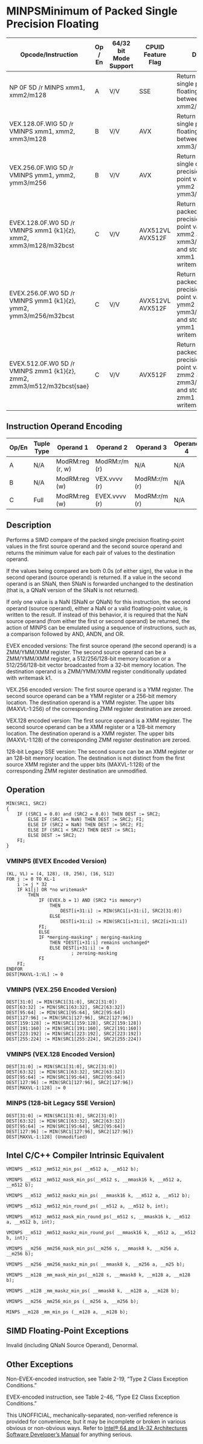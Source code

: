 # MINPS**Minimum of Packed Single Precision Floating**

| Opcode/Instruction                                                     | Op / En | 64/32 bit Mode Support | CPUID Feature Flag | Description                                                                                                                                           |
| ---------------------------------------------------------------------- | ------- | ---------------------- | ------------------ | ----------------------------------------------------------------------------------------------------------------------------------------------------- |
| NP 0F 5D /r MINPS xmm1, xmm2/m128                                      | A       | V/V                    | SSE                | Return the minimum single precision floating-point values between xmm1 and xmm2/mem.                                                                  |
| VEX.128.0F.WIG 5D /r VMINPS xmm1, xmm2, xmm3/m128                      | B       | V/V                    | AVX                | Return the minimum single precision floating-point values between xmm2 and xmm3/mem.                                                                  |
| VEX.256.0F.WIG 5D /r VMINPS ymm1, ymm2, ymm3/m256                      | B       | V/V                    | AVX                | Return the minimum single double precision floating-point values between ymm2 and ymm3/mem.                                                           |
| EVEX.128.0F.W0 5D /r VMINPS xmm1 {k1}{z}, xmm2, xmm3/m128/m32bcst      | C       | V/V                    | AVX512VL AVX512F   | Return the minimum packed single precision floating-point values between xmm2 and xmm3/m128/m32bcst and store result in xmm1 subject to writemask k1. |
| EVEX.256.0F.W0 5D /r VMINPS ymm1 {k1}{z}, ymm2, ymm3/m256/m32bcst      | C       | V/V                    | AVX512VL AVX512F   | Return the minimum packed single precision floating-point values between ymm2 and ymm3/m256/m32bcst and store result in ymm1 subject to writemask k1. |
| EVEX.512.0F.W0 5D /r VMINPS zmm1 {k1}{z}, zmm2, zmm3/m512/m32bcst{sae} | C       | V/V                    | AVX512F            | Return the minimum packed single precision floating-point values between zmm2 and zmm3/m512/m32bcst and store result in zmm1 subject to writemask k1. |

## Instruction Operand Encoding

| Op/En | Tuple Type | Operand 1        | Operand 2     | Operand 3     | Operand 4 |
| ----- | ---------- | ---------------- | ------------- | ------------- | --------- |
| A     | N/A        | ModRM:reg (r, w) | ModRM:r/m (r) | N/A           | N/A       |
| B     | N/A        | ModRM:reg (w)    | VEX.vvvv (r)  | ModRM:r/m (r) | N/A       |
| C     | Full       | ModRM:reg (w)    | EVEX.vvvv (r) | ModRM:r/m (r) | N/A       |

## Description

Performs a SIMD compare of the packed single precision floating-point values in the first source operand and the second source operand and returns the minimum value for each pair of values to the destination operand.

If the values being compared are both 0.0s (of either sign), the value in the second operand (source operand) is returned. If a value in the second operand is an SNaN, then SNaN is forwarded unchanged to the destination (that is, a QNaN version of the SNaN is not returned).

If only one value is a NaN (SNaN or QNaN) for this instruction, the second operand (source operand), either a NaN or a valid floating-point value, is written to the result. If instead of this behavior, it is required that the NaN source operand (from either the first or second operand) be returned, the action of MINPS can be emulated using a sequence of instructions, such as, a comparison followed by AND, ANDN, and OR.

EVEX encoded versions: The first source operand (the second operand) is a ZMM/YMM/XMM register. The second source operand can be a ZMM/YMM/XMM register, a 512/256/128-bit memory location or a 512/256/128-bit vector broadcasted from a 32-bit memory location. The destination operand is a ZMM/YMM/XMM register conditionally updated with writemask k1.

VEX.256 encoded version: The first source operand is a YMM register. The second source operand can be a YMM register or a 256-bit memory location. The destination operand is a YMM register. The upper bits (MAXVL-1:256) of the corresponding ZMM register destination are zeroed.

VEX.128 encoded version: The first source operand is a XMM register. The second source operand can be a XMM register or a 128-bit memory location. The destination operand is a XMM register. The upper bits (MAXVL-1:128) of the corresponding ZMM register destination are zeroed.

128-bit Legacy SSE version: The second source can be an XMM register or an 128-bit memory location. The destination is not distinct from the first source XMM register and the upper bits (MAXVL-1:128) of the corresponding ZMM register destination are unmodified.

## Operation

```
MIN(SRC1, SRC2)
{
    IF ((SRC1 = 0.0) and (SRC2 = 0.0)) THEN DEST := SRC2;
        ELSE IF (SRC1 = NaN) THEN DEST := SRC2; FI;
        ELSE IF (SRC2 = NaN) THEN DEST := SRC2; FI;
        ELSE IF (SRC1 < SRC2) THEN DEST := SRC1;
        ELSE DEST := SRC2;
    FI;
}

```

### VMINPS (EVEX Encoded Version)

```
(KL, VL) = (4, 128), (8, 256), (16, 512)
FOR j := 0 TO KL-1
    i := j * 32
    IF k1[j] OR *no writemask*
        THEN
            IF (EVEX.b = 1) AND (SRC2 *is memory*)
                THEN
                    DEST[i+31:i] := MIN(SRC1[i+31:i], SRC2[31:0])
                ELSE
                    DEST[i+31:i] := MIN(SRC1[i+31:i], SRC2[i+31:i])
            FI;
            ELSE
            IF *merging-masking* ; merging-masking
                THEN *DEST[i+31:i] remains unchanged*
                ELSE DEST[i+31:i] := 0
                        ; zeroing-masking
            FI
    FI;
ENDFOR
DEST[MAXVL-1:VL] := 0

```

### VMINPS (VEX.256 Encoded Version)

```
DEST[31:0] := MIN(SRC1[31:0], SRC2[31:0])
DEST[63:32] := MIN(SRC1[63:32], SRC2[63:32])
DEST[95:64] := MIN(SRC1[95:64], SRC2[95:64])
DEST[127:96] := MIN(SRC1[127:96], SRC2[127:96])
DEST[159:128] := MIN(SRC1[159:128], SRC2[159:128])
DEST[191:160] := MIN(SRC1[191:160], SRC2[191:160])
DEST[223:192] := MIN(SRC1[223:192], SRC2[223:192])
DEST[255:224] := MIN(SRC1[255:224], SRC2[255:224])

```

### VMINPS (VEX.128 Encoded Version)

```
DEST[31:0] := MIN(SRC1[31:0], SRC2[31:0])
DEST[63:32] := MIN(SRC1[63:32], SRC2[63:32])
DEST[95:64] := MIN(SRC1[95:64], SRC2[95:64])
DEST[127:96] := MIN(SRC1[127:96], SRC2[127:96])
DEST[MAXVL-1:128] := 0

```

### MINPS (128-bit Legacy SSE Version)

```
DEST[31:0] := MIN(SRC1[31:0], SRC2[31:0])
DEST[63:32] := MIN(SRC1[63:32], SRC2[63:32])
DEST[95:64] := MIN(SRC1[95:64], SRC2[95:64])
DEST[127:96] := MIN(SRC1[127:96], SRC2[127:96])
DEST[MAXVL-1:128] (Unmodified)

```

## Intel C/C++ Compiler Intrinsic Equivalent

```
VMINPS __m512 _mm512_min_ps( __m512 a, __m512 b);

```

```
VMINPS __m512 _mm512_mask_min_ps(__m512 s, __mmask16 k, __m512 a, __m512 b);

```

```
VMINPS __m512 _mm512_maskz_min_ps( __mmask16 k, __m512 a, __m512 b);

```

```
VMINPS __m512 _mm512_min_round_ps( __m512 a, __m512 b, int);

```

```
VMINPS __m512 _mm512_mask_min_round_ps(__m512 s, __mmask16 k, __m512 a, __m512 b, int);

```

```
VMINPS __m512 _mm512_maskz_min_round_ps( __mmask16 k, __m512 a, __m512 b, int);

```

```
VMINPS __m256 _mm256_mask_min_ps(__m256 s, __mmask8 k, __m256 a, __m256 b);

```

```
VMINPS __m256 _mm256_maskz_min_ps( __mmask8 k, __m256 a, __m25 b);

```

```
VMINPS __m128 _mm_mask_min_ps(__m128 s, __mmask8 k, __m128 a, __m128 b);

```

```
VMINPS __m128 _mm_maskz_min_ps( __mmask8 k, __m128 a, __m128 b);

```

```
VMINPS __m256 _mm256_min_ps (__m256 a, __m256 b);

```

```
MINPS __m128 _mm_min_ps (__m128 a, __m128 b);

```

## SIMD Floating-Point Exceptions

Invalid (including QNaN Source Operand), Denormal.

## Other Exceptions

Non-EVEX-encoded instruction, see Table 2-19, “Type 2 Class Exception Conditions.”

EVEX-encoded instruction, see Table 2-46, “Type E2 Class Exception Conditions.”

This UNOFFICIAL, mechanically-separated, non-verified reference is provided for convenience, but it may be
incomplete or broken in various obvious or non-obvious
ways. Refer to [Intel® 64 and IA-32 Architectures Software Developer’s Manual](https://software.intel.com/en-us/download/intel-64-and-ia-32-architectures-sdm-combined-volumes-1-2a-2b-2c-2d-3a-3b-3c-3d-and-4) for anything serious.
